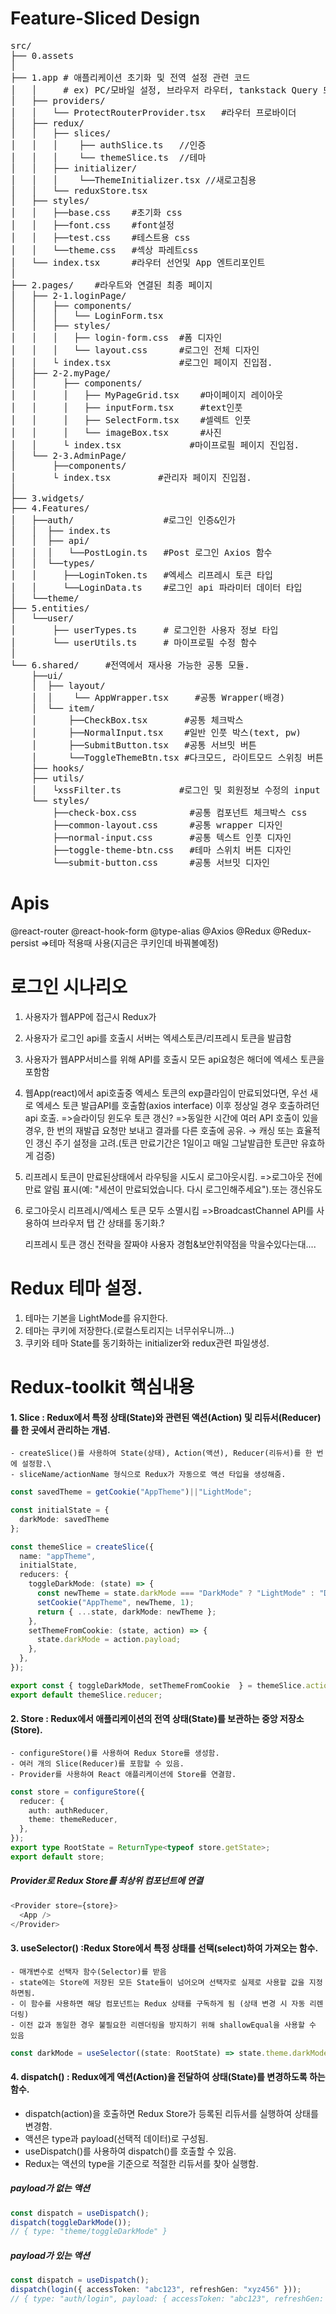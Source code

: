# Feature-Sliced Design
<pre>
src/
├── 0.assets
│
├── 1.app # 애플리케이션 초기화 및 전역 설정 관련 코드
│   │     # ex) PC/모바일 설정, 브라우저 라우터, tankstack Query 또는 리덕스 프로바이더 (전역컴포넌트의 느낌)
│   ├── providers/         
│   │   └── ProtectRouterProvider.tsx  	#라우터 프로바이더
│   ├── redux/
│   │   ├── slices/
│   │   │    ├── authSlice.ts   //인증
│   │   │    └── themeSlice.ts  //테마
│   │   ├── initializer/
│   │   │    └──ThemeInitializer.tsx //새로고침용
│   │   └── reduxStore.tsx
│   ├── styles/
│   │   ├──base.css    #초기화 css
│   │   ├──font.css    #font설정
│   │   ├──test.css    #테스트용 css
│   │   └──theme.css   #섹상 파레트css
│   └── index.tsx      #라우터 선언및 App 엔트리포인트
│
├── 2.pages/    #라우트와 연결된 최종 페이지          
│   ├── 2-1.loginPage/
│   │   ├── components/
│   │   │   └── LoginForm.tsx
│   │   ├── styles/
│   │   │   ├── login-form.css  #폼 디자인
│   │   │   └── layout.css      #로그인 전체 디자인
│   │   └ index.tsx             #로그인 페이지 진입점.
│   ├── 2-2.myPage/
│   │	  ├── components/
│   │	  │   ├── MyPageGrid.tsx    #마이페이지 레이아웃
│   │	  │   ├── inputForm.tsx     #text인풋
│   │	  │   ├── SelectForm.tsx    #셀렉트 인풋
│   │	  │   └── imageBox.tsx      #사진
│   │	  └ index.tsx	          #마이프로필 페이지 진입점.
│   └── 2-3.AdminPage/
│       ├──components/
│       └ index.tsx         #관리자 페이지 진입점.
│
├── 3.widgets/
├── 4.Features/
│   ├──auth/                 #로그인 인증&인가
│   │  ├── index.ts 
│   │  ├── api/
│   │  │   └──PostLogin.ts   #Post 로그인 Axios 함수 
│   │  └──types/
│   │     ├──LoginToken.ts   #엑세스 리프레시 토큰 타입
│   │     └──LoginData.ts    #로그인 api 파라미터 데이터 타입
│   └──theme/
├── 5.entities/
│   └──user/
│       ├── userTypes.ts     # 로그인한 사용자 정보 타입
│       └── userUtils.ts     # 마이프로필 수정 함수    
│         
└── 6.shared/     #전역에서 재사용 가능한 공통 모듈.
	├──ui/
	│  ├── layout/
	│  │	└── AppWrapper.tsx     #공통 Wrapper(배경)
	│  └── item/
	│      ├──CheckBox.tsx       #공통 체크박스
	│      ├──NormalInput.tsx    #일반 인풋 박스(text, pw)
	│      ├──SubmitButton.tsx   #공통 서브밋 버튼
	│      └──ToggleThemeBtn.tsx #다크모드, 라이트모드 스위칭 버튼
	├── hooks/
	├── utils/
	│   └xssFilter.ts           #로그인 및 회원정보 수정의 input 필터
	└── styles/ 	
		├──check-box.css          #공통 컴포넌트 체크박스 css	
		├──common-layout.css      #공통 wrapper 디자인
		├──normal-input.css       #공통 텍스트 인풋 디자인
		├──toggle-theme-btn.css   #테마 스위치 버튼 디자인
		└──submit-button.css      #공통 서브밋 디자인
</pre>

# Apis
@react-router
@react-hook-form
@type-alias
@Axios
@Redux
@Redux-persist =>테마 적용때 사용(지금은 쿠키인데 바꿔볼예정)


# 로그인 시나리오
1. 사용자가 웹APP에 접근시 Redux가 
2. 사용자가 로그인 api를 호출시 서버는 엑세스토큰/리프레시 토큰을 발급함
3. 사용자가 웹APP서비스를 위해 API를 호출시 모든 api요청은 해더에 엑세스 토큰을 포함함
4. 웹App(react)에서 api호출중 엑세스 토큰의 exp클라임이 만료되었다면, 우선 새로 엑세스 토큰 발급API를 호출함(axios interface) 이후 정상일 경우 호출하려던 api 호출.
  =>슬라이딩 윈도우 토큰 갱신?
  =>동일한 시간에 여러 API 호출이 있을 경우, 한 번의 재발급 요청만 보내고 결과를 다른 호출에 공유.
  → 캐싱 또는 효율적인 갱신 주기 설정을 고려.(토큰 만료기간은 1일이고 매일 그날발급한 토큰만 유효하게 검증)
5. 리프레시 토큰이 만료된상태에서 라우팅을 시도시 로그아웃시킴.
	=>로그아웃 전에 만료 알림 표시(예: "세션이 만료되었습니다. 다시 로그인해주세요").또는 갱신유도
6. 로그아웃시 리프레시/엑세스 토큰 모두 소멸시킴
	=>BroadcastChannel API를 사용하여 브라우저 탭 간 상태를 동기화.?

	리프레시 토큰 갱신 전략을 잘짜야 사용자 경험&보안취약점을 막을수있다는대....


# Redux 테마 설정.
1. 테마는 기본을 LightMode를 유지한다.
2. 테마는 쿠키에 저장한다.(로컬스토리지는 너무쉬우니까...)
3. 쿠키와 테마 State를 동기화하는 initializer와 redux관련 파일생성.

# Redux-toolkit 핵심내용
#### 1. Slice : Redux에서 특정 상태(State)와 관련된 액션(Action) 및 리듀서(Reducer)를 한 곳에서 관리하는 개념.
	- createSlice()를 사용하여 State(상태), Action(액션), Reducer(리듀서)를 한 번에 설정함.\
	- sliceName/actionName 형식으로 Redux가 자동으로 액션 타입을 생성해줌.
```typescript
const savedTheme = getCookie("AppTheme")||"LightMode";

const initialState = {
  darkMode: savedTheme
};

const themeSlice = createSlice({
  name: "appTheme",
  initialState,
  reducers: {
    toggleDarkMode: (state) => {
      const newTheme = state.darkMode === "DarkMode" ? "LightMode" : "DarkMode";
      setCookie("AppTheme", newTheme, 1);
      return { ...state, darkMode: newTheme };
    },
    setThemeFromCookie: (state, action) => {
      state.darkMode = action.payload; 
    },
  },
});

export const { toggleDarkMode, setThemeFromCookie  } = themeSlice.actions;
export default themeSlice.reducer;
```

#### 2. Store : Redux에서 애플리케이션의 전역 상태(State)를 보관하는 중앙 저장소(Store).
	- configureStore()를 사용하여 Redux Store를 생성함.
	- 여러 개의 Slice(Reducer)를 포함할 수 있음.
	- Provider를 사용하여 React 애플리케이션에 Store를 연결함.
```typescript
const store = configureStore({
  reducer: {
    auth: authReducer,
    theme: themeReducer,
  },
});
export type RootState = ReturnType<typeof store.getState>;
export default store;
```
##### Provider로 Redux Store를 최상위 컴포넌트에 연결
```typescript
<Provider store={store}>
  <App />
</Provider>
```

#### 3. useSelector() :Redux Store에서 특정 상태를 선택(select)하여 가져오는 함수.
	- 매개변수로 선택자 함수(Selector)를 받음
	- state에는 Store에 저장된 모든 State들이 넘어오며 선택자로 실제로 사용할 값을 지정하면됨.
	- 이 함수를 사용하면 해당 컴포넌트는 Redux 상태를 구독하게 됨 (상태 변경 시 자동 리렌더링)
	- 이전 값과 동일한 경우 불필요한 리렌더링을 방지하기 위해 shallowEqual을 사용할 수 있음
```typescript
const darkMode = useSelector((state: RootState) => state.theme.darkMode, shallowEqual);
```

#### 4. dispatch() : Redux에게 액션(Action)을 전달하여 상태(State)를 변경하도록 하는 함수.
- dispatch(action)을 호출하면 Redux Store가 등록된 리듀서를 실행하여 상태를 변경함.
- 액션은 type과 payload(선택적 데이터)로 구성됨.
- useDispatch()를 사용하여 dispatch()를 호출할 수 있음.
- Redux는 액션의 type을 기준으로 적절한 리듀서를 찾아 실행함.
##### payload가 없는 액션
```typescript
const dispatch = useDispatch();
dispatch(toggleDarkMode()); 
// { type: "theme/toggleDarkMode" }
```

##### payload가 있는 액션
```typescript
const dispatch = useDispatch();
dispatch(login({ accessToken: "abc123", refreshGen: "xyz456" }));
// { type: "auth/login", payload: { accessToken: "abc123", refreshGen: "xyz456" } }
```